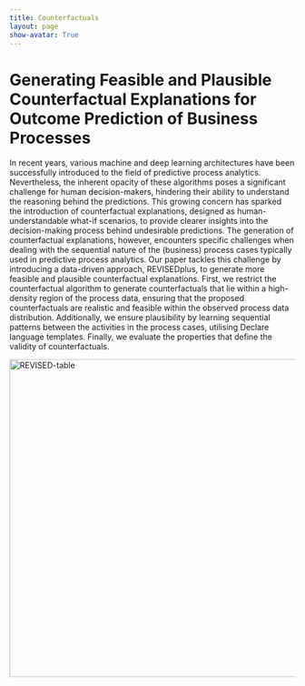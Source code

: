 ```yaml
---
title: Counterfactuals
layout: page
show-avatar: True
---
```

# Generating Feasible and Plausible Counterfactual Explanations for Outcome Prediction of Business Processes

In recent years, various machine and deep learning architectures have been successfully introduced to the field of predictive process analytics. Nevertheless, the inherent opacity of these algorithms poses a significant challenge for human decision-makers, hindering their ability to understand the reasoning behind the predictions. This growing concern has sparked the introduction of counterfactual explanations, designed as human-understandable what-if scenarios, to provide clearer insights into the decision-making process behind undesirable predictions. The generation of counterfactual explanations, however, encounters specific challenges when dealing with the sequential nature of the (business) process cases typically used in predictive process analytics. Our paper tackles this challenge by introducing a data-driven approach, REVISEDplus, to generate more feasible and plausible counterfactual explanations. First, we restrict the counterfactual algorithm to generate counterfactuals that lie within a high-density region of the process data, ensuring that the proposed counterfactuals are realistic and feasible within the observed process data distribution. Additionally, we ensure plausibility by learning sequential patterns between the activities in the process cases, utilising Declare language templates. Finally, we evaluate the properties that define the validity of counterfactuals.

<img width="559" alt="REVISED-table" src="https://github.com/AlexanderPaulStevens/alexanderpaulstevens.github.io/assets/75080516/6387d435-ee66-4b60-b261-53d32e76055a">


